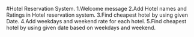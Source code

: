 #Hotel Reservation System.
1.Welcome message
2.Add Hotel names and Ratings in Hotel reservation system.
3.Find cheapest hotel by using given Date.
4.Add weekdays and weekend rate for each hotel.
5.Find cheapest hotel by using given date based on weekdays and weekend.